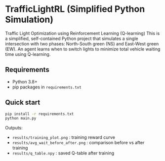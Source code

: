 # TrafficLightRL (Simplified Python Simulation)
Traffic Light Optimization using Reinforcement Learning (Q-learning)
This is a simplified, self-contained Python project that simulates a single intersection
with two phases: North-South green (NS) and East-West green (EW). An agent learns when
to switch lights to minimize total vehicle waiting time using Q-learning.

## Requirements
- Python 3.8+
- pip packages in `requirements.txt`

## Quick start
```bash
pip install -r requirements.txt
python main.py
```

Outputs:
- `results/training_plot.png` : training reward curve
- `results/avg_wait_before_after.png` : comparison before vs after training
- `results/q_table.npy` : saved Q-table after training
